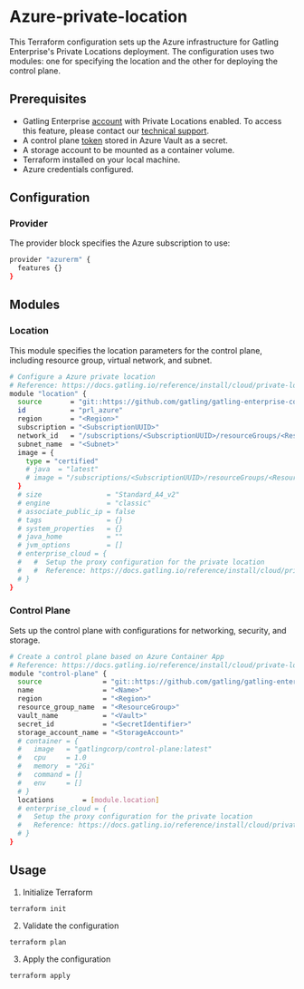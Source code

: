 # Azure-private-location

This Terraform configuration sets up the Azure infrastructure for Gatling Enterprise's Private Locations deployment. The configuration uses two modules: one for specifying the location and the other for deploying the control plane.

## Prerequisites

- Gatling Enterprise [account](https://auth.gatling.io/auth/realms/gatling/protocol/openid-connect/auth?client_id=gatling-enterprise-cloud-public&response_type=code&scope=openid&redirect_uri=https%3A%2F%2Fcloud.gatling.io%2Fr%2Fgatling) with Private Locations enabled. To access this feature, please contact our [technical support](https://gatlingcorp.atlassian.net/servicedesk/customer/portal/8/group/12/create/59?summary=Private+Locations&description=Contact%20email%3A%20%3Cemail%3E%0A%0AHello%2C%20we%20would%20like%20to%20enable%20the%20private%20locations%20feature%20on%20our%20organization.).
- A control plane [token](https://docs.gatling.io/reference/install/cloud/private-locations/introduction/#token) stored in Azure Vault as a secret.
- A storage account to be mounted as a container volume.
- Terraform installed on your local machine.
- Azure credentials configured.

## Configuration

### Provider

The provider block specifies the Azure subscription to use:

```sh
provider "azurerm" {
  features {}
}
```

## Modules

### Location

This module specifies the location parameters for the control plane, including resource group, virtual network, and subnet.

```sh
# Configure a Azure private location
# Reference: https://docs.gatling.io/reference/install/cloud/private-locations/azure/configuration/#control-plane-configuration-file
module "location" {
  source       = "git::https://github.com/gatling/gatling-enterprise-control-plane-deployment//terraform/azure/location"
  id           = "prl_azure"
  region       = "<Region>"
  subscription = "<SubscriptionUUID>"
  network_id   = "/subscriptions/<SubscriptionUUID>/resourceGroups/<ResourceGroup>/providers/Microsoft.Network/virtualNetworks/<VNet>"
  subnet_name  = "<Subnet>"
  image = {
    type = "certified"
    # java  = "latest"
    # image = "/subscriptions/<SubscriptionUUID>/resourceGroups/<ResourceGroup>/providers/Microsoft.Compute/galleries/customImages/images/<Image>"
  }
  # size                = "Standard_A4_v2"
  # engine              = "classic"
  # associate_public_ip = false
  # tags                = {}
  # system_properties   = {}
  # java_home           = ""
  # jvm_options         = []
  # enterprise_cloud = {
  #   #  Setup the proxy configuration for the private location
  #   #  Reference: https://docs.gatling.io/reference/install/cloud/private-locations/network/#configuring-a-proxy
  # }
}
```

### Control Plane

Sets up the control plane with configurations for networking, security, and storage.

```sh
# Create a control plane based on Azure Container App
# Reference: https://docs.gatling.io/reference/install/cloud/private-locations/azure/installation/
module "control-plane" {
  source               = "git::https://github.com/gatling/gatling-enterprise-control-plane-deployment//terraform/azure/control-plane"
  name                 = "<Name>"
  region               = "<Region>"
  resource_group_name  = "<ResourceGroup>"
  vault_name           = "<Vault>"
  secret_id            = "<SecretIdentifier>"
  storage_account_name = "<StorageAccount>"
  # container = {
  #   image   = "gatlingcorp/control-plane:latest"
  #   cpu     = 1.0
  #   memory  = "2Gi"
  #   command = []
  #   env     = []
  # }
  locations       = [module.location]
  # enterprise_cloud = {
  #   Setup the proxy configuration for the private location
  #   Reference: https://docs.gatling.io/reference/install/cloud/private-locations/network/#configuring-a-proxy
  # }
}
```

## Usage

1. Initialize Terraform

```console
terraform init
```

2. Validate the configuration

```console
terraform plan
```

3. Apply the configuration

```console
terraform apply
```
